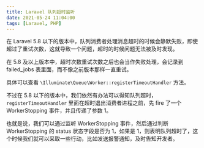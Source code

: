 ```yaml
---
title: Laravel 队列超时监听
date: 2021-05-24 11:04:00
tags: [Laravel, PHP]
---
```


在 Laravel 5.8 以下的版本中，队列消费者处理消息超时的时候会静默失败，即使超过了重试次数，这就导致一个问题，超时的时候问题无法被及时发现。

在 5.8 及以上版本中，超时次数重试次数之后也会当作失败处理，会记录到 failed_jobs 表里面，而不像之前版本那样一直重试。

具体可以查看 `\Illuminate\Queue\Worker::registerTimeoutHandler` 方法。

不过在 5.8 以下的版本中，我们依然有办法可以得知队列超时，`registerTimeoutHandler` 里面在超时退出消费者进程之前，先 fire 了一个 WorkerStopping 事件，并且传递了参数 1。

也就是说，我们可以通过监听 WorkerStopping 事件，然后通过判断 WorkerStopping 的 status 状态字段是否为 1，如果是 1，则表明队列超时了，这个时候我们就可以采取一些行动，比如发送报警通知，及时告知开发者。
